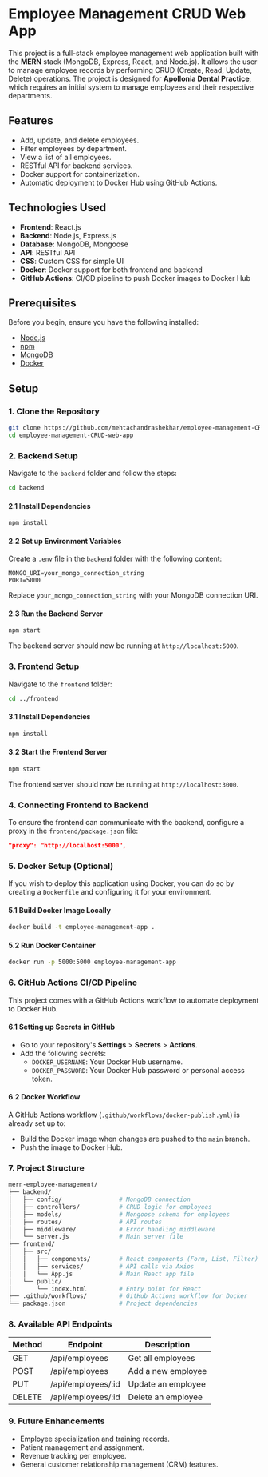 # Employee Management CRUD Web App

This project is a full-stack employee management web application built with the **MERN** stack (MongoDB, Express, React, and Node.js). It allows the user to manage employee records by performing CRUD (Create, Read, Update, Delete) operations. The project is designed for **Apollonia Dental Practice**, which requires an initial system to manage employees and their respective departments.

## Features
- Add, update, and delete employees.
- Filter employees by department.
- View a list of all employees.
- RESTful API for backend services.
- Docker support for containerization.
- Automatic deployment to Docker Hub using GitHub Actions.

## Technologies Used
- **Frontend**: React.js
- **Backend**: Node.js, Express.js
- **Database**: MongoDB, Mongoose
- **API**: RESTful API
- **CSS**: Custom CSS for simple UI
- **Docker**: Docker support for both frontend and backend
- **GitHub Actions**: CI/CD pipeline to push Docker images to Docker Hub

## Prerequisites

Before you begin, ensure you have the following installed:

- [Node.js](https://nodejs.org/)
- [npm](https://www.npmjs.com/)
- [MongoDB](https://www.mongodb.com/)
- [Docker](https://www.docker.com/)

## Setup

### 1. Clone the Repository

```bash
git clone https://github.com/mehtachandrashekhar/employee-management-CRUD-web-app.git
cd employee-management-CRUD-web-app
```

### 2. Backend Setup

Navigate to the `backend` folder and follow the steps:

```bash
cd backend
```

#### 2.1 Install Dependencies

```bash
npm install
```

#### 2.2 Set up Environment Variables

Create a `.env` file in the `backend` folder with the following content:

```
MONGO_URI=your_mongo_connection_string
PORT=5000
```

Replace `your_mongo_connection_string` with your MongoDB connection URI.

#### 2.3 Run the Backend Server

```bash
npm start
```

The backend server should now be running at `http://localhost:5000`.

### 3. Frontend Setup

Navigate to the `frontend` folder:

```bash
cd ../frontend
```

#### 3.1 Install Dependencies

```bash
npm install
```

#### 3.2 Start the Frontend Server

```bash
npm start
```

The frontend server should now be running at `http://localhost:3000`.

### 4. Connecting Frontend to Backend

To ensure the frontend can communicate with the backend, configure a proxy in the `frontend/package.json` file:

```json
"proxy": "http://localhost:5000",
```

### 5. Docker Setup (Optional)

If you wish to deploy this application using Docker, you can do so by creating a `Dockerfile` and configuring it for your environment.

#### 5.1 Build Docker Image Locally

```bash
docker build -t employee-management-app .
```

#### 5.2 Run Docker Container

```bash
docker run -p 5000:5000 employee-management-app
```

### 6. GitHub Actions CI/CD Pipeline

This project comes with a GitHub Actions workflow to automate deployment to Docker Hub.

#### 6.1 Setting up Secrets in GitHub

- Go to your repository's **Settings** > **Secrets** > **Actions**.
- Add the following secrets:
  - `DOCKER_USERNAME`: Your Docker Hub username.
  - `DOCKER_PASSWORD`: Your Docker Hub password or personal access token.

#### 6.2 Docker Workflow

A GitHub Actions workflow (`.github/workflows/docker-publish.yml`) is already set up to:
- Build the Docker image when changes are pushed to the `main` branch.
- Push the image to Docker Hub.

### 7. Project Structure

```bash
mern-employee-management/
├── backend/
│   ├── config/                # MongoDB connection
│   ├── controllers/           # CRUD logic for employees
│   ├── models/                # Mongoose schema for employees
│   ├── routes/                # API routes
│   ├── middleware/            # Error handling middleware
│   └── server.js              # Main server file
├── frontend/
│   ├── src/
│   │   ├── components/        # React components (Form, List, Filter)
│   │   ├── services/          # API calls via Axios
│   │   └── App.js             # Main React app file
│   └── public/
│       └── index.html         # Entry point for React
├── .github/workflows/         # GitHub Actions workflow for Docker
└── package.json               # Project dependencies
```

### 8. Available API Endpoints

| Method | Endpoint           | Description                 |
|--------|--------------------|-----------------------------|
| GET    | /api/employees     | Get all employees           |
| POST   | /api/employees     | Add a new employee          |
| PUT    | /api/employees/:id | Update an employee          |
| DELETE | /api/employees/:id | Delete an employee          |

### 9. Future Enhancements

- Employee specialization and training records.
- Patient management and assignment.
- Revenue tracking per employee.
- General customer relationship management (CRM) features.
